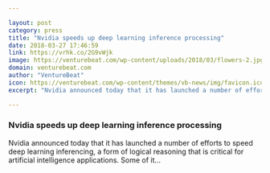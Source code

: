 ```yaml
---

layout: post
category: press
title: "Nvidia speeds up deep learning inference processing"
date: 2018-03-27 17:46:59
link: https://vrhk.co/2G9vWjk
image: https://venturebeat.com/wp-content/uploads/2018/03/flowers-2.jpg?fit=1200%2C670&strip=all
domain: venturebeat.com
author: "VentureBeat"
icon: https://venturebeat.com/wp-content/themes/vb-news/img/favicon.ico
excerpt: "Nvidia announced today that it has launched a number of efforts to speed deep learning inferencing, a form of logical reasoning that is critical for artificial intelligence applications. Some of it…"

---
```


### Nvidia speeds up deep learning inference processing

Nvidia announced today that it has launched a number of efforts to speed deep learning inferencing, a form of logical reasoning that is critical for artificial intelligence applications. Some of it…